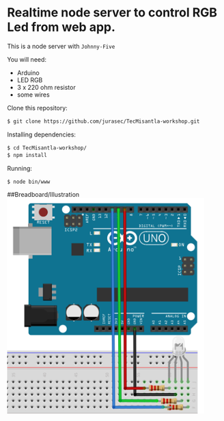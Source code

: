 Realtime node server to control RGB Led from web app.
====================

This is a node server with `Johnny-Five` 

You will need:

- Arduino
- LED RGB
- 3 x 220 ohm resistor 
- some wires

Clone this repository:
```bash
$ git clone https://github.com/jurasec/TecMisantla-workshop.git
```
Installing dependencies:
```bash
$ cd TecMisantla-workshop/
$ npm install
```
Running:
```bash
$ node bin/www
```
##Breadboard/Illustration
<img src="/breadboard/led-rgb.png" alt="" style="width: 462px;"/>
